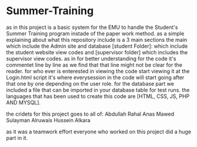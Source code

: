 # Summer-Training
as in this project is a basic system for the EMU to handle the Student's Summer Training program instade of the paper work method.
as a simple explaining about what this repository include is a 3 main sections the main which include the Admin site and database [student Folder]: which include the student website view codes and [supervisor folder] which includes the supervisor view codes.
as in for better understanding for the code it's commentet line by line as we find that that line might not be clear for the reader.
for who ever is enterested in viewing the code start viewing it at the Login.html script it's where everysession in the code will start going after that one by one depending on the user role.
for the database part we included a file that can be imported in your database table for test runs.
the languages that has been used to create this code are [HTML, CSS, JS, PHP AND MYSQL].

the cridets for this project goes to all of:
Abdullah Rahal
Anas Mawed
Sulayman Alruwais
Hussein Alkara

as it was a teamwork effort everyone who worked on this project did a huge part in it.

